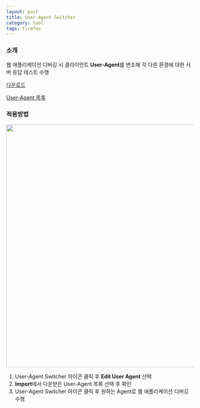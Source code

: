 ```yaml
---
layout: post
title: User-Agent Switcher
category: tool
tags: firefox
---
```


### 소개
웹 애플리케이션 디버깅 시 클라이언트 **User-Agent**를 변조해 각 다른 환경에 대한 서버 응답 테스트 수행

[다운로드](https://addons.mozilla.org/ko/firefox/addon/user-agent-switcher)

[User-Agent 목록](http://techpatterns.com/forums/about304.html)

### 적용방법

<img src=http://brainfeeder-git.github.io/upload/2014-02-17_user-agent.png width=650>

1. User-Agent Switcher 아이콘 클릭 후 **Edit User Agent** 선택
2. **Import**에서 다운받은 User-Agent 목록 선택 후 확인
3. User-Agent Switcher 아이콘 클릭 후 원하는 Agent로 웹 애플리케이션 디버깅 수행



